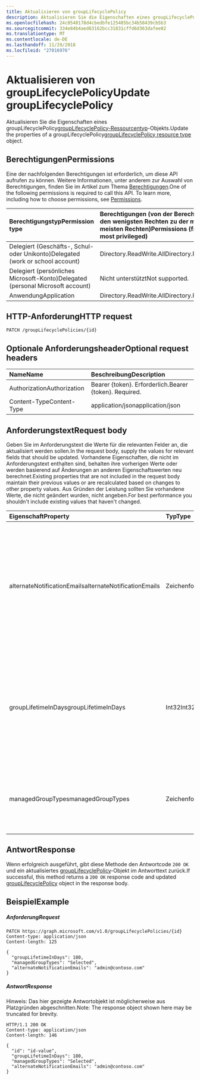 ```yaml
---
title: Aktualisieren von groupLifecyclePolicy
description: Aktualisieren Sie die Eigenschaften eines groupLifecyclePolicygroupLifecyclePolicy-Ressourcentyp-Objekts.
ms.openlocfilehash: 24c0540178d4cbedbfe125405bc34b58439cb5b3
ms.sourcegitcommit: 334e84b4aed63162bcc31831cffd6d363dafee02
ms.translationtype: MT
ms.contentlocale: de-DE
ms.lasthandoff: 11/29/2018
ms.locfileid: "27016976"
---
```

# <a name="update-grouplifecyclepolicy"></a><span data-ttu-id="02cbf-103">Aktualisieren von groupLifecyclePolicy</span><span class="sxs-lookup"><span data-stu-id="02cbf-103">Update groupLifecyclePolicy</span></span>

<span data-ttu-id="02cbf-104">Aktualisieren Sie die Eigenschaften eines groupLifecyclePolicy[groupLifecyclePolicy-Ressourcentyp](../resources/grouplifecyclepolicy.md)-Objekts.</span><span class="sxs-lookup"><span data-stu-id="02cbf-104">Update the properties of a groupLifecyclePolicy[groupLifecyclePolicy resource type](../resources/grouplifecyclepolicy.md) object.</span></span>

## <a name="permissions"></a><span data-ttu-id="02cbf-105">Berechtigungen</span><span class="sxs-lookup"><span data-stu-id="02cbf-105">Permissions</span></span>

<span data-ttu-id="02cbf-p101">Eine der nachfolgenden Berechtigungen ist erforderlich, um diese API aufrufen zu können. Weitere Informationen, unter anderem zur Auswahl von Berechtigungen, finden Sie im Artikel zum Thema [Berechtigungen](/graph/permissions-reference).</span><span class="sxs-lookup"><span data-stu-id="02cbf-p101">One of the following permissions is required to call this API. To learn more, including how to choose permissions, see [Permissions](/graph/permissions-reference).</span></span>
 
|<span data-ttu-id="02cbf-108">Berechtigungstyp</span><span class="sxs-lookup"><span data-stu-id="02cbf-108">Permission type</span></span>      | <span data-ttu-id="02cbf-109">Berechtigungen (von der Berechtigung mit den wenigsten Rechten zu der mit den meisten Rechten)</span><span class="sxs-lookup"><span data-stu-id="02cbf-109">Permissions (from least to most privileged)</span></span>              |
|:--------------------|:---------------------------------------------------------|
|<span data-ttu-id="02cbf-110">Delegiert (Geschäfts-, Schul- oder Unikonto)</span><span class="sxs-lookup"><span data-stu-id="02cbf-110">Delegated (work or school account)</span></span> | <span data-ttu-id="02cbf-111">Directory.ReadWrite.All</span><span class="sxs-lookup"><span data-stu-id="02cbf-111">Directory.ReadWrite.All</span></span>    |
|<span data-ttu-id="02cbf-112">Delegiert (persönliches Microsoft-Konto)</span><span class="sxs-lookup"><span data-stu-id="02cbf-112">Delegated (personal Microsoft account)</span></span> | <span data-ttu-id="02cbf-113">Nicht unterstützt</span><span class="sxs-lookup"><span data-stu-id="02cbf-113">Not supported.</span></span>    |
|<span data-ttu-id="02cbf-114">Anwendung</span><span class="sxs-lookup"><span data-stu-id="02cbf-114">Application</span></span> | <span data-ttu-id="02cbf-115">Directory.ReadWrite.All</span><span class="sxs-lookup"><span data-stu-id="02cbf-115">Directory.ReadWrite.All</span></span> |

## <a name="http-request"></a><span data-ttu-id="02cbf-116">HTTP-Anforderung</span><span class="sxs-lookup"><span data-stu-id="02cbf-116">HTTP request</span></span>
<!-- { "blockType": "ignored" } -->
```http
PATCH /groupLifecyclePolicies/{id}
```
## <a name="optional-request-headers"></a><span data-ttu-id="02cbf-117">Optionale Anforderungsheader</span><span class="sxs-lookup"><span data-stu-id="02cbf-117">Optional request headers</span></span>
| <span data-ttu-id="02cbf-118">Name</span><span class="sxs-lookup"><span data-stu-id="02cbf-118">Name</span></span> | <span data-ttu-id="02cbf-119">Beschreibung</span><span class="sxs-lookup"><span data-stu-id="02cbf-119">Description</span></span> |
|:-----------|:-----------|
| <span data-ttu-id="02cbf-120">Authorization</span><span class="sxs-lookup"><span data-stu-id="02cbf-120">Authorization</span></span> | <span data-ttu-id="02cbf-p102">Bearer {token}. Erforderlich.</span><span class="sxs-lookup"><span data-stu-id="02cbf-p102">Bearer {token}. Required.</span></span> |
| <span data-ttu-id="02cbf-123">Content-Type</span><span class="sxs-lookup"><span data-stu-id="02cbf-123">Content-Type</span></span>  | <span data-ttu-id="02cbf-124">application/json</span><span class="sxs-lookup"><span data-stu-id="02cbf-124">application/json</span></span>  |

## <a name="request-body"></a><span data-ttu-id="02cbf-125">Anforderungstext</span><span class="sxs-lookup"><span data-stu-id="02cbf-125">Request body</span></span>

<span data-ttu-id="02cbf-126">Geben Sie im Anforderungstext die Werte für die relevanten Felder an, die aktualisiert werden sollen.</span><span class="sxs-lookup"><span data-stu-id="02cbf-126">In the request body, supply the values for relevant fields that should be updated.</span></span> <span data-ttu-id="02cbf-127">Vorhandene Eigenschaften, die nicht im Anforderungstext enthalten sind, behalten ihre vorherigen Werte oder werden basierend auf Änderungen an anderen Eigenschaftswerten neu berechnet.</span><span class="sxs-lookup"><span data-stu-id="02cbf-127">Existing properties that are not included in the request body maintain their previous values or are recalculated based on changes to other property values.</span></span> <span data-ttu-id="02cbf-128">Aus Gründen der Leistung sollten Sie vorhandene Werte, die nicht geändert wurden, nicht angeben.</span><span class="sxs-lookup"><span data-stu-id="02cbf-128">For best performance you shouldn't include existing values that haven't changed.</span></span>

| <span data-ttu-id="02cbf-129">Eigenschaft</span><span class="sxs-lookup"><span data-stu-id="02cbf-129">Property</span></span> | <span data-ttu-id="02cbf-130">Typ</span><span class="sxs-lookup"><span data-stu-id="02cbf-130">Type</span></span> | <span data-ttu-id="02cbf-131">Beschreibung</span><span class="sxs-lookup"><span data-stu-id="02cbf-131">Description</span></span> |
|:---------------|:--------|:----------|
|<span data-ttu-id="02cbf-132">alternateNotificationEmails</span><span class="sxs-lookup"><span data-stu-id="02cbf-132">alternateNotificationEmails</span></span>|<span data-ttu-id="02cbf-133">Zeichenfolge</span><span class="sxs-lookup"><span data-stu-id="02cbf-133">String</span></span>| <span data-ttu-id="02cbf-134">Liste der E-Mail-Adressen, an die Benachrichtigungen für Gruppen ohne Besitzer gesendet werden sollen.</span><span class="sxs-lookup"><span data-stu-id="02cbf-134">List of email address to send notifications for groups without owners.</span></span> <span data-ttu-id="02cbf-135">Mehrere E-Mail-Adressen können durch ein Semikolon voneinander getrennt definiert werden.</span><span class="sxs-lookup"><span data-stu-id="02cbf-135">Multiple email address can be defined by separating email address with a semicolon.</span></span> |
|<span data-ttu-id="02cbf-136">groupLifetimeInDays</span><span class="sxs-lookup"><span data-stu-id="02cbf-136">groupLifetimeInDays</span></span>|<span data-ttu-id="02cbf-137">Int32</span><span class="sxs-lookup"><span data-stu-id="02cbf-137">Int32</span></span>| <span data-ttu-id="02cbf-138">Anzahl von Tagen, bis eine Gruppe abläuft und verlängert werden muss.</span><span class="sxs-lookup"><span data-stu-id="02cbf-138">Number of days before a group expires and needs to be renewed.</span></span> <span data-ttu-id="02cbf-139">Sobald die Gruppe verlängert wurde, wird der Ablaufzeitraum für die Gruppe um die Anzahl der definierten Tage verlängert.</span><span class="sxs-lookup"><span data-stu-id="02cbf-139">Once renewed, the group expiration is extended by the number of days defined.</span></span> |
|<span data-ttu-id="02cbf-140">managedGroupTypes</span><span class="sxs-lookup"><span data-stu-id="02cbf-140">managedGroupTypes</span></span>|<span data-ttu-id="02cbf-141">Zeichenfolge</span><span class="sxs-lookup"><span data-stu-id="02cbf-141">String</span></span>| <span data-ttu-id="02cbf-142">Der Gruppentyp, für den die Ablaufrichtlinie gilt.</span><span class="sxs-lookup"><span data-stu-id="02cbf-142">The group type for which the expiration policy applies.</span></span> <span data-ttu-id="02cbf-143">Mögliche Werte sind **Alle**, **Ausgewählte** oder **Keine**.</span><span class="sxs-lookup"><span data-stu-id="02cbf-143">Possible values are **All**, **Selected** or **None**.</span></span> |

## <a name="response"></a><span data-ttu-id="02cbf-144">Antwort</span><span class="sxs-lookup"><span data-stu-id="02cbf-144">Response</span></span>

<span data-ttu-id="02cbf-145">Wenn erfolgreich ausgeführt, gibt diese Methode den Antwortcode `200 OK` und ein aktualisiertes [groupLifecyclePolicy](../resources/grouplifecyclepolicy.md)-Objekt im Antworttext zurück.</span><span class="sxs-lookup"><span data-stu-id="02cbf-145">If successful, this method returns a `200 OK` response code and updated [groupLifecyclePolicy](../resources/grouplifecyclepolicy.md) object in the response body.</span></span>
## <a name="example"></a><span data-ttu-id="02cbf-146">Beispiel</span><span class="sxs-lookup"><span data-stu-id="02cbf-146">Example</span></span>

##### <a name="request"></a><span data-ttu-id="02cbf-147">Anforderung</span><span class="sxs-lookup"><span data-stu-id="02cbf-147">Request</span></span>

<!-- {
  "blockType": "request",
  "name": "update_grouplifecyclepolicy"
}-->
```http
PATCH https://graph.microsoft.com/v1.0/groupLifecyclePolicies/{id}
Content-type: application/json
Content-length: 125

{
  "groupLifetimeInDays": 180,
  "managedGroupTypes": "Selected",
  "alternateNotificationEmails": "admin@contoso.com"
}
```
##### <a name="response"></a><span data-ttu-id="02cbf-148">Antwort</span><span class="sxs-lookup"><span data-stu-id="02cbf-148">Response</span></span>
<span data-ttu-id="02cbf-149">Hinweis: Das hier gezeigte Antwortobjekt ist möglicherweise aus Platzgründen abgeschnitten.</span><span class="sxs-lookup"><span data-stu-id="02cbf-149">Note: The response object shown here may be truncated for brevity.</span></span> 
<!-- {
  "blockType": "response",
  "truncated": true,
  "@odata.type": "microsoft.graph.groupLifecyclePolicy"
} -->
```http
HTTP/1.1 200 OK
Content-type: application/json
Content-length: 146

{
  "id": "id-value",
  "groupLifetimeInDays": 180,
  "managedGroupTypes": "Selected",
  "alternateNotificationEmails": "admin@contoso.com"
}
```

<!-- uuid: 8fcb5dbc-d5aa-4681-8e31-b001d5168d79
2015-10-25 14:57:30 UTC -->
<!-- {
  "type": "#page.annotation",
  "description": "Update groupLifecyclePolicy",
  "keywords": "",
  "section": "documentation",
  "tocPath": ""
}-->